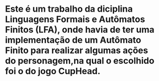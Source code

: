 # Este é um trabalho da diciplina Linguagens Formais e Autômatos Finitos (LFA), onde havia de ter uma implementação de um Autômato Finito para realizar algumas ações do personagem,na qual o escolhido foi o do jogo CupHead.
